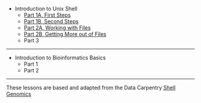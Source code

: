 

* Introduction to Unix Shell
  * [Part 1A, First Steps](https://joiry.github.io/HSL_Carp/Part_01a)
  * [Part 1B, Second Steps](https://joiry.github.io/HSL_Carp/Part_01b)
  * [Part 2A, Working with Files]()
  * [Part 2B, Getting More out of Files]()
  * Part 3
  
****
  
* Introduction to Bioinformatics Basics
  * Part 1
  * Part 2
  
  
  
  
****
  
These lessons are based and adapted from the Data Carpentry [Shell Genomics](https://datacarpentry.org/shell-genomics/
) 

